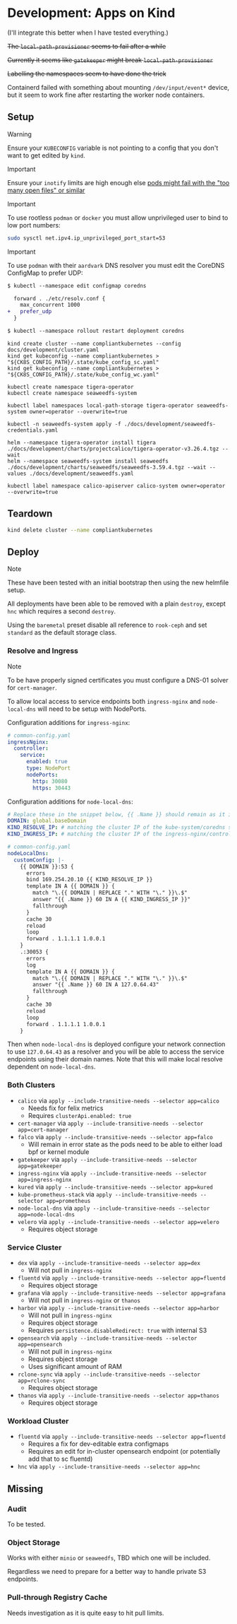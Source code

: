 # Development: Apps on Kind

(I'll integrate this better when I have tested everything.)

~~The `local-path-provisioner` seems to fail after a while~~

~~Currently it seems like `gatekeeper` might break `local-path-provisioner`~~

~~Labelling the namespaces seem to have done the trick~~

Containerd failed with something about mounting `/dev/input/event*` device, but it seem to work fine after restarting the worker node containers.

## Setup

> [!warning]
> Ensure your `KUBECONFIG` variable is not pointing to a config that you don't want to get edited by `kind`.

> [!important]
> Ensure your `inotify` limits are high enough else [pods might fail with the "too many open files" or similar](https://kind.sigs.k8s.io/docs/user/known-issues/#pod-errors-due-to-too-many-open-files)

> [!important]
> To use rootless `podman` or `docker` you must allow unprivileged user to bind to low port numbers:
> ```sh
> sudo sysctl net.ipv4.ip_unprivileged_port_start=53
> ```

> [!important]
> To use `podman` with their `aardvark` DNS resolver you must edit the CoreDNS ConfigMap to prefer UDP:
> ```diff
> $ kubectl --namespace edit configmap coredns
>
>   forward . ./etc/resolv.conf {
>     max_concurrent 1000
> +   prefer_udp
>   }
>
> $ kubectl --namespace rollout restart deployment coredns
> ```
>

```
kind create cluster --name compliantkubernetes --config docs/development/cluster.yaml
kind get kubeconfig --name compliantkubernetes > "${CK8S_CONFIG_PATH}/.state/kube_config_sc.yaml"
kind get kubeconfig --name compliantkubernetes > "${CK8S_CONFIG_PATH}/.state/kube_config_wc.yaml"

kubectl create namespace tigera-operator
kubectl create namespace seaweedfs-system

kubectl label namespaces local-path-storage tigera-operator seaweedfs-system owner=operator --overwrite=true

kubectl -n seaweedfs-system apply -f ./docs/development/seaweedfs-credentials.yaml

helm --namespace tigera-operator install tigera ./docs/development/charts/projectcalico/tigera-operator-v3.26.4.tgz --wait
helm --namespace seaweedfs-system install seaweedfs ./docs/development/charts/seaweedfs/seaweedfs-3.59.4.tgz --wait --values ./docs/development/seaweedfs.yaml

kubectl label namespace calico-apiserver calico-system owner=operator --overwrite=true
```

## Teardown

```sh
kind delete cluster --name compliantkubernetes
```

## Deploy

> [!note]
> These have been tested with an initial bootstrap then using the new helmfile setup.
>
> All deployments have been able to be removed with a plain `destroy`, except `hnc` which requires a second `destroy`.

Using the `baremetal` preset disable all reference to `rook-ceph` and set `standard` as the default storage class.

### Resolve and Ingress

> [!note]
> To be have properly signed certificates you must configure a DNS-01 solver for `cert-manager`.

To allow local access to service endpoints both `ingress-nginx` and `node-local-dns` will need to be setup with NodePorts.

Configuration additions for `ingress-nginx`:

```yaml
# common-config.yaml
ingressNginx:
  controller:
    service:
      enabled: true
      type: NodePort
      nodePorts:
        http: 30080
        https: 30443
```

Configuration additions for `node-local-dns`:

```yaml
# Replace these in the snippet below, {{ .Name }} should remain as it is.
DOMAIN: global.baseDomain
KIND_RESOLVE_IP: # matching the cluster IP of the kube-system/coredns service
KIND_INGRESS_IP: # matching the cluster IP of the ingress-nginx/controller service

# common-config.yaml
nodeLocalDns:
  customConfig: |-
    {{ DOMAIN }}:53 {
      errors
      bind 169.254.20.10 {{ KIND_RESOLVE_IP }}
      template IN A {{ DOMAIN }} {
        match "\.{{ DOMAIN | REPLACE "." WITH "\." }}\.$"
        answer "{{ .Name }} 60 IN A {{ KIND_INGRESS_IP }}"
        fallthrough
      }
      cache 30
      reload
      loop
      forward . 1.1.1.1 1.0.0.1
    }
    .:30053 {
      errors
      log
      template IN A {{ DOMAIN }} {
        match "\.{{ DOMAIN | REPLACE "." WITH "\." }}\.$"
        answer "{{ .Name }} 60 IN A 127.0.64.43"
        fallthrough
      }
      cache 30
      reload
      loop
      forward . 1.1.1.1 1.0.0.1
    }
```

Then when `node-local-dns` is deployed configure your network connection to use `127.0.64.43` as a resolver and you will be able to access the service endpoints using their domain names.
Note that this will make local resolve dependent on `node-local-dns`.

### Both Clusters

- `calico` via `apply --include-transitive-needs --selector app=calico`
  - Needs fix for felix metrics
  - Requires `clusterApi.enabled: true`
- `cert-manager` via `apply --include-transitive-needs --selector app=cert-manager`
- `falco` via `apply --include-transitive-needs --selector app=falco`
  - Will remain in error state as the pods need to be able to either load bpf or kernel module
- `gatekeeper` via `apply --include-transitive-needs --selector app=gatekeeper`
- `ingress-nginx` via `apply --include-transitive-needs --selector app=ingress-nginx`
- `kured` via `apply --include-transitive-needs --selector app=kured`
- `kube-prometheus-stack` via `apply --include-transitive-needs --selector app=prometheus`
- `node-local-dns` via `apply --include-transitive-needs --selector app=node-local-dns`
- `velero` via `apply --include-transitive-needs --selector app=velero`
  - Requires object storage

### Service Cluster

- `dex` via `apply --include-transitive-needs --selector app=dex`
  - Will not pull in `ingress-nginx`
- `fluentd` via `apply --include-transitive-needs --selector app=fluentd`
  - Requires object storage
- `grafana` via `apply --include-transitive-needs --selector app=grafana`
  - Will not pull in `ingress-nginx` or `thanos`
- `harbor` via `apply --include-transitive-needs --selector app=harbor`
  - Will not pull in `ingress-nginx`
  - Requires object storage
  - Requires `persistence.disableRedirect: true` with internal S3
- `opensearch` via `apply --include-transitive-needs --selector app=opensearch`
  - Will not pull in `ingress-nginx`
  - Requires object storage
  - Uses significant amount of RAM
- `rclone-sync` via `apply --include-transitive-needs --selector app=rclone-sync`
  - Requires object storage
- `thanos` via `apply --include-transitive-needs --selector app=thanos`
  - Requires object storage

### Workload Cluster

- `fluentd` via `apply --include-transitive-needs --selector app=fluentd`
  - Requires a fix for dev-editable extra configmaps
  - Requires an edit for in-cluster opensearch endpoint (or potentially add that to sc fluentd)
- `hnc` via `apply --include-transitive-needs --selector app=hnc`

## Missing

### Audit

To be tested.

### Object Storage

Works with either `minio` or `seaweedfs`, TBD which one will be included.

Regardless we need to prepare for a better way to handle private S3 endpoints.

### Pull-through Registry Cache

Needs investigation as it is quite easy to hit pull limits.
